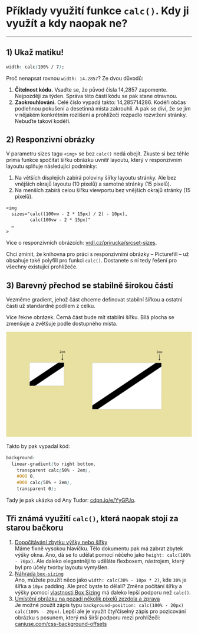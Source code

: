 # Příklady využití funkce `calc()`. Kdy ji využít a kdy naopak ne?

---

## 1) Ukaž matiku!

```css
width: calc(100% / 7);
```

Proč nenapsat rovnou `width: 14.2857`? Ze dvou důvodů:

1. **Čitelnost kódu.** Vsaďte se, že původ čísla 14,2857 zapomente. Nejpozději za týden. Správa této části kódu se pak stane otravnou.
2. **Zaokrouhlování.** Celé číslo vypadá takto: 14,285714286. Kodéři občas podlehnou pokušení a desetinná místa zakrouhlí. A pak se diví, že se jim v nějakém konkrétním rozlišení a prohlížeči rozpadlo rozvržení stránky. Nebuďte takoví kodéři.

## 2) Responzivní obrázky

V parametru sizes tagu `<img>` se bez `calc()` nedá obejít. Zkuste si bez téhle prima funkce spočítat šířku obrázku uvnitř layoutu, který v responzivním layoutu splňuje následující podmínky:

1. Na větších displejích zabírá poloviny šířky layoutu stránky. Ale bez vnějších okrajů layoutu (10 pixelů) a samotné stránky (15 pixelů).
2. Na menších zabírá celou šířku viewportu bez vnějších okrajů stránky (15 pixelů).

```
<img
  sizes="calc((100vw - 2 * 15px) / 2) - 10px), 
         calc(100vw - 2 * 15px)"
  …       
>
```

Více o responzivních obrázcích: [vrdl.cz/prirucka/srcset-sizes](http://www.vzhurudolu.cz/prirucka/srcset-sizes).

Chci zmínit, že knihovna pro práci s responzivními obrázky – Picturefill – už obsahuje také polyfill pro funkci `calc()`. Dostanete s ní tedy řešení pro všechny existující prohlížeče.

## 3) Barevný přechod se stabilně širokou částí

Vezměme gradient, jehož část chceme definovat stabilní šířkou a ostatní části už standardně podílem z celku.

Více řekne obrázek. Černá část bude mít stabilní šířku. Bílá plocha se zmenšuje a zvětšuje podle dostupného místa.

![CSS funkce calc() na gradientu](../dist/images/original/css3-calc-gradient.jpg)

Takto by pak vypadal kód:

```css
background: 
  linear-gradient(to right bottom, 
    transparent calc(50% - 2em), 
    #000 0, 
    #000 calc(50% + 2em), 
    transparent 0);
```    

Tady je pak ukázka od Any Tudor: [cdpn.io/e/YyGPJo](codepen.io/thebabydino/pen/YyGPJo).

## Tři známá využití `calc()`, která naopak stojí za starou bačkoru

1. [Dopočítávání zbytku výšky nebo šířky](https://css-tricks.com/a-couple-of-use-cases-for-calc/#article-header-id-3)  
Máme fixně vysokou hlavičku. Tělo dokumentu pak má zabrat zbytek výšky okna. Ano, dá se to udělat pomocí něčeho jako `height: calc(100% - 70px)`. Ale daleko elegantněji to uděláte flexboxem, nástrojem, který byl pro účely tvorby layoutu vymyšlen. 
2. [Náhrada `box-sizing`](https://css-tricks.com/a-couple-of-use-cases-for-calc/#article-header-id-7)  
Ano, můžete použít něco jako `width: calc(30% - 10px * 2)`, kde `30%` je šířka a `10px` padding. Ale proč byste to dělali? Změna počítání šířky a výšky pomocí [vlastnosti Box Sizing](css3-box-sizing.md) má daleko lepší podporu než `calc()`.
3. [Umístění obrázku na pozadí několik pixelů zezdola a zprava](http://codepen.io/machal/pen/OXpqRm)  
Je možné použít zápis typu `background-position: calc(100% - 20px) calc(100% - 20px)`. Lepší ale je využít čtyřčíselný zápis pro pozicování obrázku s posunem, který má širší podporu mezi prohlížeči: [caniuse.com/css-background-offsets](http://caniuse.com/#feat=css-background-offsets)


